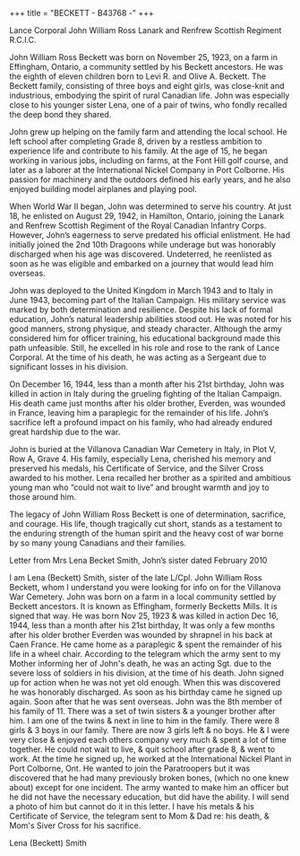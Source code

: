 +++
title = "BECKETT - B43768 -"
+++

Lance Corporal John William Ross
Lanark and Renfrew Scottish Regiment R.C.I.C.

John William Ross Beckett was born on November 25, 1923, on a farm in Effingham, Ontario, a community settled by his Beckett ancestors. 
He was the eighth of eleven children born to Levi R. and Olive A. Beckett. The Beckett family, consisting of three boys and eight girls, was close-knit and industrious, embodying the spirit of rural Canadian life. John was especially close to his younger sister Lena, one of a pair of twins, who fondly recalled the deep bond they shared.

John grew up helping on the family farm and attending the local school. He left school after completing Grade 8, driven by a restless ambition to experience life and contribute to his family. At the age of 15, he began working in various jobs, including on farms, at the Font Hill golf course, and later as a laborer at the International Nickel Company in Port Colborne. His passion for machinery and the outdoors defined his early years, and he also enjoyed building model airplanes and playing pool.

When World War II began, John was determined to serve his country. 
At just 18, he enlisted on August 29, 1942, in Hamilton, Ontario, joining the Lanark and Renfrew Scottish Regiment of the Royal Canadian Infantry Corps. However, John’s eagerness to serve predated his official enlistment. He had initially joined the 2nd 10th Dragoons while underage but was honorably discharged when his age was discovered. Undeterred, he reenlisted as soon as he was eligible and embarked on a journey that would lead him overseas.

John was deployed to the United Kingdom in March 1943 and to Italy in June 1943, becoming part of the Italian Campaign. His military service was marked by both determination and resilience. Despite his lack of formal education, John’s natural leadership abilities stood out. He was noted for his good manners, strong physique, and steady character. Although the army considered him for officer training, his educational background made this path unfeasible. Still, he excelled in his role and rose to the rank of Lance Corporal. 
At the time of his death, he was acting as a Sergeant due to significant losses in his division.

On December 16, 1944, less than a month after his 21st birthday, John was killed in action in Italy during the grueling fighting of the Italian Campaign. 
His death came just months after his older brother, Everden, was wounded in France, leaving him a paraplegic for the remainder of his life. John’s sacrifice left a profound impact on his family, who had already endured great hardship due to the war.

John is buried at the Villanova Canadian War Cemetery in Italy, in Plot V, Row A, Grave 4. His family, especially Lena, cherished his memory and preserved his medals, his Certificate of Service, and the Silver Cross awarded to his mother. Lena recalled her brother as a spirited and ambitious young man who “could not wait to live” and brought warmth and joy to those around him.

The legacy of John William Ross Beckett is one of determination, sacrifice, and courage. His life, though tragically cut short, stands as a testament to the enduring strength of the human spirit and the heavy cost of war borne by so many young Canadians and their families.


Letter from Mrs Lena Becket Smith, John’s sister dated February 2010

I am Lena (Beckett) Smith, sister of the late L/Cpl. John William Ross Beckett, whom I understand you were looking for info on for the Villanova War Cemetery.
John was born on a farm in a local community settled by Beckett ancestors. It is known as Effingham, formerly Becketts Mills. It is signed that way. He was born Nov 25, 1923 & was killed in action Dec 16, 1944, less than a month after his 21st birthday, It was only a few months after his older brother Everden was wounded by shrapnel in his back at Caen France. He came home as a paraplegic & spent the remainder of his life in a wheel chair. According to the telegram which the army sent to my Mother informing her of John's death, he was an acting Sgt. due to the severe loss of soldiers in his division, at the time of his death.
John signed up for action when he was not yet old enough. When this was discovered he was honorably discharged. As soon as his birthday came he signed up again. Soon after that he was sent overseas.
John was the 8th member of his family of 11. There was a set of twin sisters & a younger brother after him. I am one of the twins & next in line to him in the family. There were 8 girls & 3 boys in our family. There are now 3 girls left & no boys. He & I were very close & enjoyed each others company very much & spent a lot of time together.
He could not wait to live, & quit school after grade 8, & went to work. At the time he signed up, he worked at the International Nickel Plant in Port Colborne, Ont. He wanted to join the Paratroopers but it was discovered that he had many previously broken bones, (which no one knew about) except for one incident. The army wanted to make him an officer but he did not have the necessary education, but did have the ability. I will send a photo of him but cannot do it in this letter.
I have his metals & his Certificate of Service, the telegram sent to Mom & Dad re: his death, & Mom's Siver Cross for his sacrifice.

Lena (Beckett) Smith

